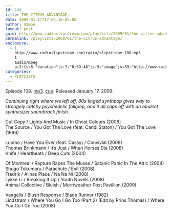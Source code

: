 ```yaml
---
id: 199
title: THE CITRUS ADVANTAGE.
date: 2009-01-17T17:04:16-05:00
author: damon
layout: post
guid: http://www.radioslipstream.com/playlists/2009/01/the-citrus-advantage/
permalink: /playlists/2009/01/the-citrus-advantage/
enclosure:
  - |
    http://www.radioslipstream.com/radio/slipstream-108.mp3
    1
    audio/mpeg
    a:2:{s:8:"duration";s:7:"0:59:48";s:5:"image";s:89:"http://www.radioslipstream.com/wp/wp-content/plugins/podpress//images/vpreview_center.png";}
categories:
  - PLAYLISTS
---
```

Episode 108. [mp3](/radio/slipstream-108.mp3). [cue](/radio/slipstream-108.cue). Released January 17, 2009.

_Continuing right where we left off, 80s tinged synthpop gives way to strangely catchy psychedelic folkpop, and it all caps off with an opulent synthesizer soundtrack finish._

Cut Copy / Lights And Music / In Ghost Colours (2008)  
The Source / You Got The Love (feat. Candi Staton) / You Got The Love (1996)

Luomo / Have You Ever (feat. Cassy) / Convivial (2008)  
Thomas Brinkmann / It’s Just / When Horses Die (2008)  
Knife / Heartbeats / Deep Cuts (2004)

Of Montreal / Rapture Rapes The Muses / Satanic Panic In The Attic (2004)  
Shugo Tokumaru / Parachute / Exit (2008)  
Fredrik / Alinas Place / Na Na Ni (2008)  
Lykke Li / Breaking It Up / Youth Novels (2008)  
Animal Collective / Bluish / Merriweather Post Pavillion (2009)

Vangelis / Blush Response / Blade Runner (1982)  
Lindstrøm / Where You Go I Go Too (Part 2) (Edit by Prins Thomas) / Where You Go I Go Too (2008)